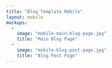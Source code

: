 ```yaml
---
title: "Blog Template Mobile"
layout: mobile
mockups:
  -
    image: "mobile-main-blog-page.jpg"
    title: "Main Blog Page"
  -
    image: "mobile-blog-post-page.jpg"
    title: "Blog Post Page"
---
```

